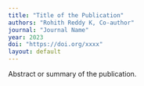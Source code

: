 ```yaml
---
title: "Title of the Publication"
authors: "Rohith Reddy K, Co-author"
journal: "Journal Name"
year: 2023
doi: "https://doi.org/xxxx"
layout: default
---
```


Abstract or summary of the publication.
